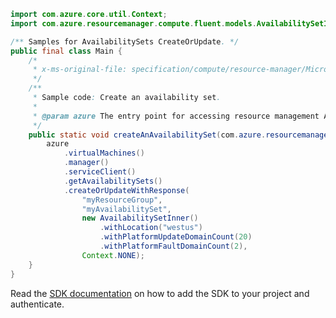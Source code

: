 ```java
import com.azure.core.util.Context;
import com.azure.resourcemanager.compute.fluent.models.AvailabilitySetInner;

/** Samples for AvailabilitySets CreateOrUpdate. */
public final class Main {
    /*
     * x-ms-original-file: specification/compute/resource-manager/Microsoft.Compute/stable/2021-07-01/examples/compute/CreateAnAvailabilitySet.json
     */
    /**
     * Sample code: Create an availability set.
     *
     * @param azure The entry point for accessing resource management APIs in Azure.
     */
    public static void createAnAvailabilitySet(com.azure.resourcemanager.AzureResourceManager azure) {
        azure
            .virtualMachines()
            .manager()
            .serviceClient()
            .getAvailabilitySets()
            .createOrUpdateWithResponse(
                "myResourceGroup",
                "myAvailabilitySet",
                new AvailabilitySetInner()
                    .withLocation("westus")
                    .withPlatformUpdateDomainCount(20)
                    .withPlatformFaultDomainCount(2),
                Context.NONE);
    }
}
```

Read the [SDK documentation](https://github.com/Azure/azure-sdk-for-java/blob/azure-resourcemanager_2.11.0/sdk/resourcemanager/azure-resourcemanager/README.md) on how to add the SDK to your project and authenticate.
